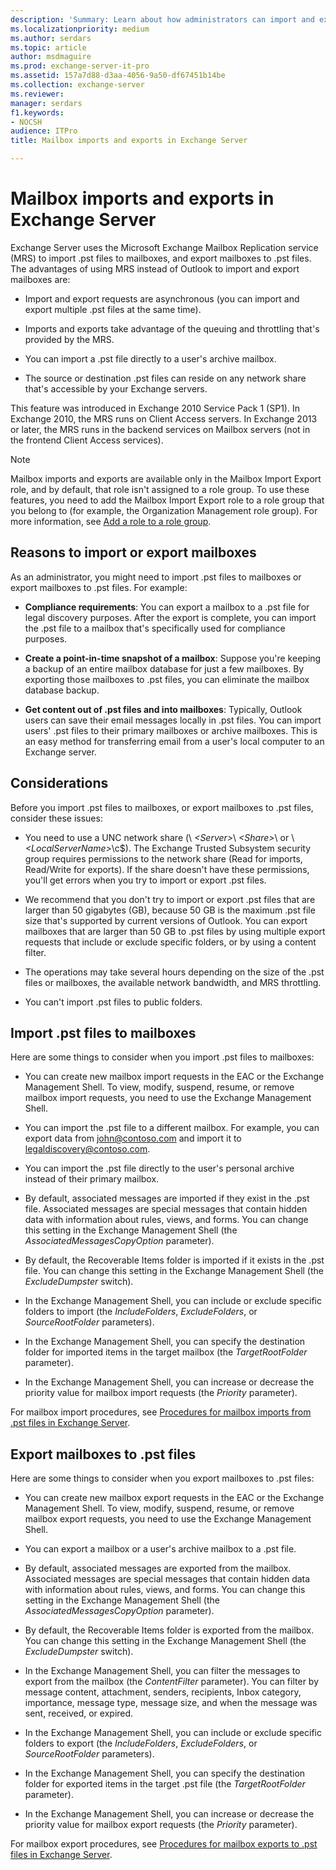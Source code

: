 ```yaml
---
description: 'Summary: Learn about how administrators can import and export mailboxes to .pst files, and .pst files to mailboxes in Exchange Server 2016 and Exchange Server 2019.'
ms.localizationpriority: medium
ms.author: serdars
ms.topic: article
author: msdmaguire
ms.prod: exchange-server-it-pro
ms.assetid: 157a7d88-d3aa-4056-9a50-df67451b14be
ms.collection: exchange-server
ms.reviewer: 
manager: serdars
f1.keywords:
- NOCSH
audience: ITPro
title: Mailbox imports and exports in Exchange Server

---
```


# Mailbox imports and exports in Exchange Server

Exchange Server uses the Microsoft Exchange Mailbox Replication service (MRS) to import .pst files to mailboxes, and export mailboxes to .pst files. The advantages of using MRS instead of Outlook to import and export mailboxes are:

- Import and export requests are asynchronous (you can import and export multiple .pst files at the same time).

- Imports and exports take advantage of the queuing and throttling that's provided by the MRS.

- You can import a .pst file directly to a user's archive mailbox.

- The source or destination .pst files can reside on any network share that's accessible by your Exchange servers.

This feature was introduced in Exchange 2010 Service Pack 1 (SP1). In Exchange 2010, the MRS runs on Client Access servers. In Exchange 2013 or later, the MRS runs in the backend services on Mailbox servers (not in the frontend Client Access services).

> [!NOTE]
> Mailbox imports and exports are available only in the Mailbox Import Export role, and by default, that role isn't assigned to a role group. To use these features, you need to add the Mailbox Import Export role to a role group that you belong to (for example, the Organization Management role group). For more information, see [Add a role to a role group](../../permissions/role-groups.md#add-a-role-to-a-role-group).

## Reasons to import or export mailboxes
<a name="Reasons"> </a>

As an administrator, you might need to import .pst files to mailboxes or export mailboxes to .pst files. For example:

- **Compliance requirements**: You can export a mailbox to a .pst file for legal discovery purposes. After the export is complete, you can import the .pst file to a mailbox that's specifically used for compliance purposes.

- **Create a point-in-time snapshot of a mailbox**: Suppose you're keeping a backup of an entire mailbox database for just a few mailboxes. By exporting those mailboxes to .pst files, you can eliminate the mailbox database backup.

- **Get content out of .pst files and into mailboxes**: Typically, Outlook users can save their email messages locally in .pst files. You can import users' .pst files to their primary mailboxes or archive mailboxes. This is an easy method for transferring email from a user's local computer to an Exchange server.

## Considerations
<a name="Pre"> </a>

Before you import .pst files to mailboxes, or export mailboxes to .pst files, consider these issues:

- You need to use a UNC network share (\\ _\<Server\>_\ _\<Share\>_\ or \\ _\<LocalServerName\>_\c$\). The Exchange Trusted Subsystem security group requires permissions to the network share (Read for imports, Read/Write for exports). If the share doesn't have these permissions, you'll get errors when you try to import or export .pst files.

- We recommend that you don't try to import or export .pst files that are larger than 50 gigabytes (GB), because 50 GB is the maximum .pst file size that's supported by current versions of Outlook. You can export mailboxes that are larger than 50 GB to .pst files by using multiple export requests that include or exclude specific folders, or by using a content filter.

- The operations may take several hours depending on the size of the .pst files or mailboxes, the available network bandwidth, and MRS throttling.

- You can't import .pst files to public folders.

## Import .pst files to mailboxes
<a name="Imp"> </a>

Here are some things to consider when you import .pst files to mailboxes:

- You can create new mailbox import requests in the EAC or the Exchange Management Shell. To view, modify, suspend, resume, or remove mailbox import requests, you need to use the Exchange Management Shell.

- You can import the .pst file to a different mailbox. For example, you can export data from john@contoso.com and import it to legaldiscovery@contoso.com.

- You can import the .pst file directly to the user's personal archive instead of their primary mailbox.

- By default, associated messages are imported if they exist in the .pst file. Associated messages are special messages that contain hidden data with information about rules, views, and forms. You can change this setting in the Exchange Management Shell (the _AssociatedMessagesCopyOption_ parameter).

- By default, the Recoverable Items folder is imported if it exists in the .pst file. You can change this setting in the Exchange Management Shell (the _ExcludeDumpster_ switch).

- In the Exchange Management Shell, you can include or exclude specific folders to import (the _IncludeFolders_, _ExcludeFolders_, or _SourceRootFolder_ parameters).

- In the Exchange Management Shell, you can specify the destination folder for imported items in the target mailbox (the _TargetRootFolder_ parameter).

- In the Exchange Management Shell, you can increase or decrease the priority value for mailbox import requests (the _Priority_ parameter).

For mailbox import procedures, see [Procedures for mailbox imports from .pst files in Exchange Server](import-procedures.md).

## Export mailboxes to .pst files
<a name="Exp"> </a>

Here are some things to consider when you export mailboxes to .pst files:

- You can create new mailbox export requests in the EAC or the Exchange Management Shell. To view, modify, suspend, resume, or remove mailbox export requests, you need to use the Exchange Management Shell.

- You can export a mailbox or a user's archive mailbox to a .pst file.

- By default, associated messages are exported from the mailbox. Associated messages are special messages that contain hidden data with information about rules, views, and forms. You can change this setting in the Exchange Management Shell (the _AssociatedMessagesCopyOption_ parameter).

- By default, the Recoverable Items folder is exported from the mailbox. You can change this setting in the Exchange Management Shell (the _ExcludeDumpster_ switch).

- In the Exchange Management Shell, you can filter the messages to export from the mailbox (the _ContentFilter_ parameter). You can filter by message content, attachment, senders, recipients, Inbox category, importance, message type, message size, and when the message was sent, received, or expired.

- In the Exchange Management Shell, you can include or exclude specific folders to export (the _IncludeFolders_, _ExcludeFolders_, or _SourceRootFolder_ parameters).

- In the Exchange Management Shell, you can specify the destination folder for exported items in the target .pst file (the _TargetRootFolder_ parameter).

- In the Exchange Management Shell, you can increase or decrease the priority value for mailbox export requests (the _Priority_ parameter).

For mailbox export procedures, see [Procedures for mailbox exports to .pst files in Exchange Server](export-procedures.md).

